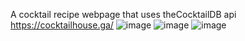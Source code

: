 A cocktail recipe webpage that uses theCocktailDB api
https://cocktailhouse.ga/
![image](https://user-images.githubusercontent.com/54520105/214753089-7d5ac683-faf9-4f77-bedf-2c610ec657c4.png)
![image](https://user-images.githubusercontent.com/54520105/214753243-e5bf3c3e-ffa4-4471-9666-83772dc69a54.png)
![image](https://user-images.githubusercontent.com/54520105/214753279-cfbed250-3392-4525-8ee7-129783fad370.png)
